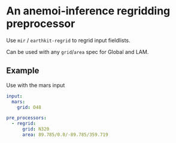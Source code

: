 # An anemoi-inference regridding preprocessor

Use `mir` / `earthkit-regrid` to regrid input fieldlists.

Can be used with any `grid`/`area` spec for Global and LAM.

## Example

Use with the mars input

```yaml
input:
  mars:
    grid: O48

pre_processors:
  - regrid:
      grid: N320
      area: 89.785/0.0/-89.785/359.719
```
